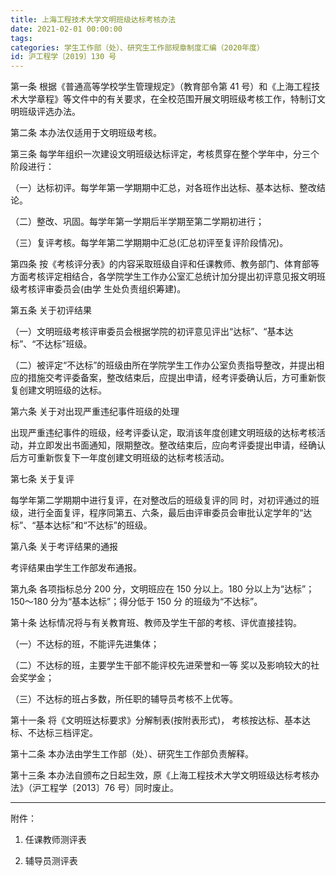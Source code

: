 ```yaml
---
title: 上海工程技术大学文明班级达标考核办法
date: 2021-02-01 00:00:00
tags: 
categories: 学生工作部（处）、研究生工作部规章制度汇编（2020年度）
id: 沪工程学〔2019〕130 号
---
```


第一条 根据《普通高等学校学生管理规定》（教育部令第 41 号）和《上海工程技术大学章程》等文件中的有关要求，在全校范围开展文明班级考核工作，特制订文明班级评选办法。

第二条 本办法仅适用于文明班级考核。

第三条 每学年组织一次建设文明班级达标评定，考核贯穿在整个学年中，分三个阶段进行：

（一）达标初评。每学年第一学期期中汇总，对各班作出达标、基本达标、整改结论。

（二）整改、巩固。每学年第一学期后半学期至第二学期初进行；

（三）复评考核。每学年第二学期期中汇总(汇总初评至复评阶段情况)。

第四条 按《考核评分表》的内容采取班级自评和任课教师、教务部门、体育部等方面考核评定相结合，各学院学生工作办公室汇总统计加分提出初评意见报文明班级考核评审委员会(由学 生处负责组织筹建)。

第五条 关于初评结果

（一）文明班级考核评审委员会根据学院的初评意见评出“达标”、“基本达标”、“不达标”班级。

（二）被评定“不达标”的班级由所在学院学生工作办公室负责指导整改，并提出相应的措施交考评委备案，整改结束后，应提出申请，经考评委确认后，方可重新恢复创建文明班级的达标。

第六条 关于对出现严重违纪事件班级的处理

出现严重违纪事件的班级，经考评委认定，取消该年度创建文明班级的达标考核活动，并立即发出书面通知，限期整改。整改结束后，应向考评委提出申请，经确认后方可重新恢复下一年度创建文明班级的达标考核活动。

第七条 关于复评

每学年第二学期期中进行复评，在对整改后的班级复评的同 时，对初评通过的班级，进行全面复评，程序同第五、六条，最后由评审委员会审批认定学年的“达标”、“基本达标”和“不达标”的班级。

第八条 关于考评结果的通报

考评结果由学生工作部发布通报。

第九条 各项指标总分 200 分，文明班应在 150 分以上。180 分以上为“达标”；150～180 分为“基本达标”；得分低于 150 分 的班级为“不达标”。

第十条 达标情况将与有关教育班、教师及学生干部的考核、评优直接挂钩。

（一）不达标的班，不能评先进集体；

（二）不达标的班，主要学生干部不能评校先进荣誉和一等 奖以及影响较大的社会奖学金；

（三）不达标的班占多数，所任职的辅导员考核不上优等。

第十一条 将《文明班达标要求》分解制表(按附表形式)， 考核按达标、基本达标、不达标三档评定。

第十二条 本办法由学生工作部（处）、研究生工作部负责解释。

第十三条 本办法自颁布之日起生效，原《上海工程技术大学文明班级达标考核办法》（沪工程学〔2013〕76 号）同时废止。

---

附件：

1. 任课教师测评表

2. 辅导员测评表